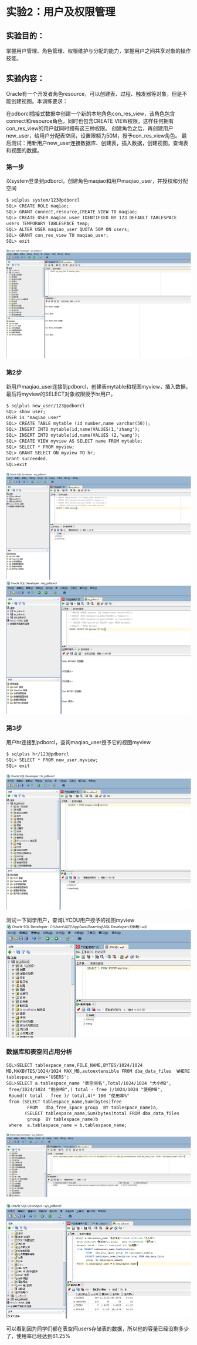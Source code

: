 # 实验2：用户及权限管理

## 实验目的：

掌握用户管理、角色管理、权根维护与分配的能力，掌握用户之间共享对象的操作技能。

## 实验内容：

Oracle有一个开发者角色resource，可以创建表、过程、触发器等对象，但是不能创建视图。本训练要求：

在pdborcl插接式数据中创建一个新的本地角色con_res_view，该角色包含connect和resource角色，同时也包含CREATE VIEW权限，这样任何拥有con_res_view的用户就同时拥有这三种权限。
创建角色之后，再创建用户new_user，给用户分配表空间，设置限额为50M，授予con_res_view角色。
最后测试：用新用户new_user连接数据库、创建表，插入数据，创建视图，查询表和视图的数据。

### 第一步

以system登录到pdborcl，创建角色maqiao和用户maqiao_user，并授权和分配空间
```
$ sqlplus system/123@pdborcl
SQL> CREATE ROLE maqiao;
SQL> GRANT connect,resource,CREATE VIEW TO maqiao;
SQL> CREATE USER maqiao_user IDENTIFIED BY 123 DEFAULT TABLESPACE users TEMPORARY TABLESPACE temp;
SQL> ALTER USER maqiao_user QUOTA 50M ON users;
SQL> GRANT con_res_view TO maqiao_user;
SQL> exit
```

![](./test2-01.png)

### 第2步
新用户maqiao_user连接到pdborcl，创建表mytable和视图myview，插入数据，最后将myview的SELECT对象权限授予hr用户。
```
$ sqlplus new_user/123@pdborcl
SQL> show user;
USER is "maqiao_user"
SQL> CREATE TABLE mytable (id number,name varchar(50));
SQL> INSERT INTO mytable(id,name)VALUES(1,'zhang');
SQL> INSERT INTO mytable(id,name)VALUES (2,'wang');
SQL> CREATE VIEW myview AS SELECT name FROM mytable;
SQL> SELECT * FROM myview;
SQL> GRANT SELECT ON myview TO hr;
Grant succeeded.
SQL>exit

```



![](./test2-02.png)
![](./test2-03.png)

### 第3步
用户hr连接到pdborcl，查询maqiao_user授予它的视图myview
```
$ sqlplus hr/123@pdborcl
SQL> SELECT * FROM new_user.myview;
SQL> exit
```

![](./test2-04.png)

测试一下同学用户，查询LYCDU用户授予的视图myview
![](./test2-07.png)

### 数据库和表空间占用分析

```
SQL>SELECT tablespace_name,FILE_NAME,BYTES/1024/1024 MB,MAXBYTES/1024/1024 MAX_MB,autoextensible FROM dba_data_files  WHERE  tablespace_name='USERS';
SQL>SELECT a.tablespace_name "表空间名",Total/1024/1024 "大小MB",
 free/1024/1024 "剩余MB",( total - free )/1024/1024 "使用MB",
 Round(( total - free )/ total,4)* 100 "使用率%"
 from (SELECT tablespace_name,Sum(bytes)free
        FROM   dba_free_space group  BY tablespace_name)a,
       (SELECT tablespace_name,Sum(bytes)total FROM dba_data_files
        group  BY tablespace_name)b
 where  a.tablespace_name = b.tablespace_name;
```
![](./test2-05.png)

![](./test2-06.png)

可以看到因为同学们都在表空间users存储表的数据，所以他的容量已经没剩多少了，使用率已经达到61.25%